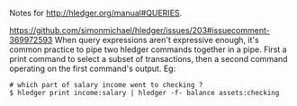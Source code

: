 Notes for http://hledger.org/manual#QUERIES.

https://github.com/simonmichael/hledger/issues/203#issuecomment-369972593
When query expressions aren't expressive enough, it's common practice to pipe two hledger commands together in a pipe. First a print command to select a subset of transactions, then a second command operating on the first command's output. Eg:
```
# which part of salary income went to checking ?
$ hledger print income:salary | hledger -f- balance assets:checking
```
